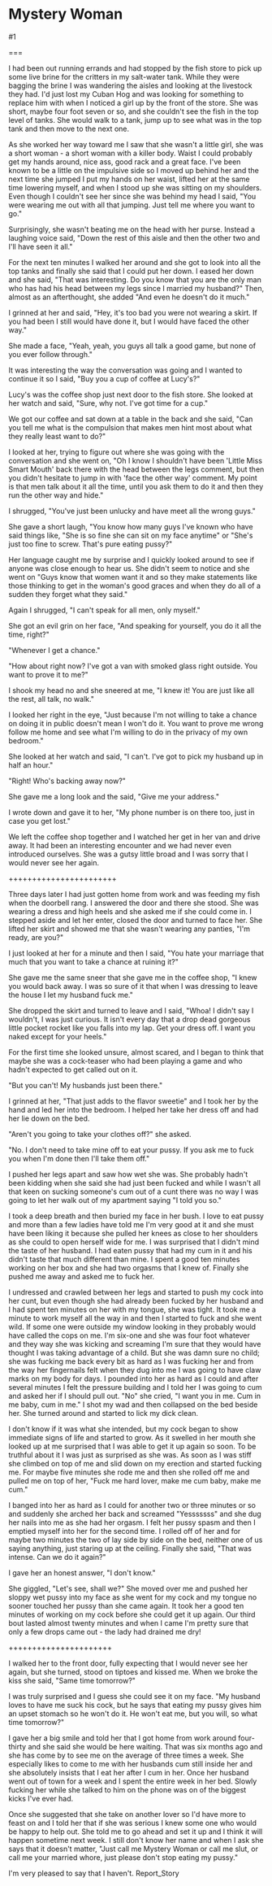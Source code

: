Mystery Woman
=============
#1 

===

I had been out running errands and had stopped by the fish store to pick up some live brine for the critters in my salt-water tank. While they were bagging the brine I was wandering the aisles and looking at the livestock they had. I'd just lost my Cuban Hog and was looking for something to replace him with when I noticed a girl up by the front of the store. She was short, maybe four foot seven or so, and she couldn't see the fish in the top level of tanks. She would walk to a tank, jump up to see what was in the top tank and then move to the next one. 

As she worked her way toward me I saw that she wasn't a little girl, she was a short woman - a short woman with a killer body. Waist I could probably get my hands around, nice ass, good rack and a great face. I've been known to be a little on the impulsive side so I moved up behind her and the next time she jumped I put my hands on her waist, lifted her at the same time lowering myself, and when I stood up she was sitting on my shoulders. Even though I couldn't see her since she was behind my head I said, "You were wearing me out with all that jumping. Just tell me where you want to go." 

Surprisingly, she wasn't beating me on the head with her purse. Instead a laughing voice said, "Down the rest of this aisle and then the other two and I'll have seen it all." 

For the next ten minutes I walked her around and she got to look into all the top tanks and finally she said that I could put her down. I eased her down and she said, "That was interesting. Do you know that you are the only man who has had his head between my legs since I married my husband?" Then, almost as an afterthought, she added "And even he doesn't do it much." 

I grinned at her and said, "Hey, it's too bad you were not wearing a skirt. If you had been I still would have done it, but I would have faced the other way." 

She made a face, "Yeah, yeah, you guys all talk a good game, but none of you ever follow through." 

It was interesting the way the conversation was going and I wanted to continue it so I said, "Buy you a cup of coffee at Lucy's?" 

Lucy's was the coffee shop just next door to the fish store. She looked at her watch and said, "Sure, why not. I've got time for a cup." 

We got our coffee and sat down at a table in the back and she said, "Can you tell me what is the compulsion that makes men hint most about what they really least want to do?" 

I looked at her, trying to figure out where she was going with the conversation and she went on, "Oh I know I shouldn't have been 'Little Miss Smart Mouth' back there with the head between the legs comment, but then you didn't hesitate to jump in with 'face the other way' comment. My point is that men talk about it all the time, until you ask them to do it and then they run the other way and hide." 

I shrugged, "You've just been unlucky and have meet all the wrong guys." 

She gave a short laugh, "You know how many guys I've known who have said things like, "She is so fine she can sit on my face anytime" or "She's just too fine to screw. That's pure eating pussy?" 

Her language caught me by surprise and I quickly looked around to see if anyone was close enough to hear us. She didn't seem to notice and she went on "Guys know that women want it and so they make statements like those thinking to get in the woman's good graces and when they do all of a sudden they forget what they said." 

Again I shrugged, "I can't speak for all men, only myself." 

She got an evil grin on her face, "And speaking for yourself, you do it all the time, right?" 

"Whenever I get a chance." 

"How about right now? I've got a van with smoked glass right outside. You want to prove it to me?" 

I shook my head no and she sneered at me, "I knew it! You are just like all the rest, all talk, no walk." 

I looked her right in the eye, "Just because I'm not willing to take a chance on doing it in public doesn't mean I won't do it. You want to prove me wrong follow me home and see what I'm willing to do in the privacy of my own bedroom." 

She looked at her watch and said, "I can't. I've got to pick my husband up in half an hour." 

"Right! Who's backing away now?" 

She gave me a long look and the said, "Give me your address." 

I wrote down and gave it to her, "My phone number is on there too, just in case you get lost." 

We left the coffee shop together and I watched her get in her van and drive away. It had been an interesting encounter and we had never even introduced ourselves. She was a gutsy little broad and I was sorry that I would never see her again. 

+++++++++++++++++++++++ 

Three days later I had just gotten home from work and was feeding my fish when the doorbell rang. I answered the door and there she stood. She was wearing a dress and high heels and she asked me if she could come in. I stepped aside and let her enter, closed the door and turned to face her. She lifted her skirt and showed me that she wasn't wearing any panties, "I'm ready, are you?" 

I just looked at her for a minute and then I said, "You hate your marriage that much that you want to take a chance at ruining it?" 

She gave me the same sneer that she gave me in the coffee shop, "I knew you would back away. I was so sure of it that when I was dressing to leave the house I let my husband fuck me." 

She dropped the skirt and turned to leave and I said, "Whoa! I didn't say I wouldn't, I was just curious. It isn't every day that a drop dead gorgeous little pocket rocket like you falls into my lap. Get your dress off. I want you naked except for your heels." 

For the first time she looked unsure, almost scared, and I began to think that maybe she was a cock-teaser who had been playing a game and who hadn't expected to get called out on it. 

"But you can't! My husbands just been there." 

I grinned at her, "That just adds to the flavor sweetie" and I took her by the hand and led her into the bedroom. I helped her take her dress off and had her lie down on the bed. 

"Aren't you going to take your clothes off?" she asked. 

"No. I don't need to take mine off to eat your pussy. If you ask me to fuck you when I'm done then I'll take them off." 

I pushed her legs apart and saw how wet she was. She probably hadn't been kidding when she said she had just been fucked and while I wasn't all that keen on sucking someone's cum out of a cunt there was no way I was going to let her walk out of my apartment saying "I told you so." 

I took a deep breath and then buried my face in her bush. I love to eat pussy and more than a few ladies have told me I'm very good at it and she must have been liking it because she pulled her knees as close to her shoulders as she could to open herself wide for me. I was surprised that I didn't mind the taste of her husband. I had eaten pussy that had my cum in it and his didn't taste that much different than mine. I spent a good ten minutes working on her box and she had two orgasms that I knew of. Finally she pushed me away and asked me to fuck her. 

I undressed and crawled between her legs and started to push my cock into her cunt, but even though she had already been fucked by her husband and I had spent ten minutes on her with my tongue, she was tight. It took me a minute to work myself all the way in and then I started to fuck and she went wild. If some one were outside my window looking in they probably would have called the cops on me. I'm six-one and she was four foot whatever and they way she was kicking and screaming I'm sure that they would have thought I was taking advantage of a child. But she was damn sure no child; she was fucking me back every bit as hard as I was fucking her and from the way her fingernails felt when they dug into me I was going to have claw marks on my body for days. I pounded into her as hard as I could and after several minutes I felt the pressure building and I told her I was going to cum and asked her if I should pull out. "No" she cried, "I want you in me. Cum in me baby, cum in me." I shot my wad and then collapsed on the bed beside her. She turned around and started to lick my dick clean. 

I don't know if it was what she intended, but my cock began to show immediate signs of life and started to grow. As it swelled in her mouth she looked up at me surprised that I was able to get it up again so soon. To be truthful about it I was just as surprised as she was. As soon as I was stiff she climbed on top of me and slid down on my erection and started fucking me. For maybe five minutes she rode me and then she rolled off me and pulled me on top of her, "Fuck me hard lover, make me cum baby, make me cum." 

I banged into her as hard as I could for another two or three minutes or so and suddenly she arched her back and screamed "Yesssssss" and she dug her nails into me as she had her orgasm. I felt her pussy spasm and then I emptied myself into her for the second time. I rolled off of her and for maybe two minutes the two of lay side by side on the bed, neither one of us saying anything, just staring up at the ceiling. Finally she said, "That was intense. Can we do it again?" 

I gave her an honest answer, "I don't know." 

She giggled, "Let's see, shall we?" She moved over me and pushed her sloppy wet pussy into my face as she went for my cock and my tongue no sooner touched her pussy than she came again. It took her a good ten minutes of working on my cock before she could get it up again. Our third bout lasted almost twenty minutes and when I came I'm pretty sure that only a few drops came out - the lady had drained me dry! 

++++++++++++++++++++++ 

I walked her to the front door, fully expecting that I would never see her again, but she turned, stood on tiptoes and kissed me. When we broke the kiss she said, "Same time tomorrow?" 

I was truly surprised and I guess she could see it on my face. "My husband loves to have me suck his cock, but he says that eating my pussy gives him an upset stomach so he won't do it. He won't eat me, but you will, so what time tomorrow?" 

I gave her a big smile and told her that I got home from work around four- thirty and she said she would be here waiting. That was six months ago and she has come by to see me on the average of three times a week. She especially likes to come to me with her husbands cum still inside her and she absolutely insists that I eat her after I cum in her. Once her husband went out of town for a week and I spent the entire week in her bed. Slowly fucking her while she talked to him on the phone was on of the biggest kicks I've ever had. 

Once she suggested that she take on another lover so I'd have more to feast on and I told her that if she was serious I knew some one who would be happy to help out. She told me to go ahead and set it up and I think it will happen sometime next week. I still don't know her name and when I ask she says that it doesn't matter, "Just call me Mystery Woman or call me slut, or call me your married whore, just please don't stop eating my pussy." 

I'm very pleased to say that I haven't. Report_Story 
